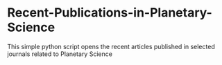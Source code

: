 # Recent-Publications-in-Planetary-Science

This simple python script opens the recent articles published in selected journals related to 
Planetary Science
